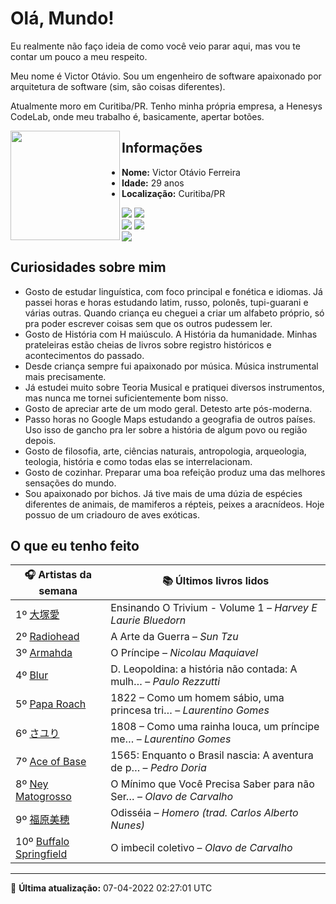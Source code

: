 # Olá, Mundo!

Eu realmente não faço ideia de como você veio parar aqui, mas vou te contar um pouco a meu respeito.

Meu nome é Victor Otávio. Sou um engenheiro de software apaixonado por arquitetura de software (sim, são coisas diferentes).

Atualmente moro em Curitiba/PR. Tenho minha própria empresa, a Henesys CodeLab, onde meu trabalho é, basicamente, apertar botões.

<img align="left" src="https://github.com/vctrtvfrrr/vctrtvfrrr/raw/master/octocat.png" alt="" width="175" />

## Informações

- **Nome:** Victor Otávio Ferreira
- **Idade:** 29 anos
- **Localização:** Curitiba/PR

[![](https://img.shields.io/badge/LinkedIn-victorotavio-blue)](https://www.linkedin.com/in/victorotavio/) [![](https://img.shields.io/badge/Twitter-@vctrtvfrrr-blue)](https://twitter.com/vctrtvfrrr)  
[![](https://img.shields.io/badge/GitHub-vctrtvfrrr-24292e)](https://github.com/vctrtvfrrr) [![](https://img.shields.io/badge/GitLab-vctrtvfrrr-ec5d16)](https://gitlab.com/vctrtvfrrr)  
[![](https://img.shields.io/badge/Email-victor@otavioferreira.com.br-red)](mailto:victor@otavioferreira.com.br)  

## Curiosidades sobre mim

-   Gosto de estudar linguística, com foco principal e fonética e idiomas. Já passei horas e horas estudando latim, russo, polonês, tupi-guarani e várias outras. Quando criança eu cheguei a criar um alfabeto próprio, só pra poder escrever coisas sem que os outros pudessem ler.
-   Gosto de História com H maiúsculo. A História da humanidade. Minhas prateleiras estão cheias de livros sobre registro históricos e acontecimentos do passado.
-   Desde criança sempre fui apaixonado por música. Música instrumental mais precisamente.
-   Já estudei muito sobre Teoria Musical e pratiquei diversos instrumentos, mas nunca me tornei suficientemente bom nisso.
-   Gosto de apreciar arte de um modo geral. Detesto arte pós-moderna.
-   Passo horas no Google Maps estudando a geografia de outros países. Uso isso de gancho pra ler sobre a história de algum povo ou região depois.
-   Gosto de filosofia, arte, ciências naturais, antropologia, arqueologia, teologia, história e como todas elas se interrelacionam.
-   Gosto de cozinhar. Preparar uma boa refeição produz uma das melhores sensações do mundo.
-   Sou apaixonado por bichos. Já tive mais de uma dúzia de espécies diferentes de animais, de mamiferos a répteis, peixes a aracnídeos. Hoje possuo de um criadouro de aves exóticas.


## O que eu tenho feito

|                             🎧 Artistas da semana                             |                      📚 Últimos livros lidos                      |
|-------------------------------------------------------------------------------|-------------------------------------------------------------------|
| 1º [大塚愛](https://www.last.fm/music/%E5%A4%A7%E5%A1%9A%E6%84%9B)            | Ensinando O Trivium - Volume 1	–	_Harvey E Laurie Bluedorn_         |
| 2º [Radiohead](https://www.last.fm/music/Radiohead)                           | A Arte da Guerra	–	_Sun Tzu_                                        |
| 3º [Armahda](https://www.last.fm/music/Armahda)                               | O Príncipe	–	_Nicolau Maquiavel_                                    |
| 4º [Blur](https://www.last.fm/music/Blur)                                     | D. Leopoldina: a história não contada: A mulh…	–	_Paulo Rezzutti_   |
| 5º [Papa Roach](https://www.last.fm/music/Papa+Roach)                         | 1822 – Como um homem sábio, uma princesa tri…	–	_Laurentino Gomes_  |
| 6º [さユり](https://www.last.fm/music/%E3%81%95%E3%83%A6%E3%82%8A)            | 1808 – Como uma rainha louca, um príncipe me…	–	_Laurentino Gomes_  |
| 7º [Ace of Base](https://www.last.fm/music/Ace+of+Base)                       | 1565: Enquanto o Brasil nascia: A aventura de p…	–	_Pedro Doria_    |
| 8º [Ney Matogrosso](https://www.last.fm/music/Ney+Matogrosso)                 | O Mínimo que Você Precisa Saber para não Ser…	–	_Olavo de Carvalho_ |
| 9º [福原美穂](https://www.last.fm/music/%E7%A6%8F%E5%8E%9F%E7%BE%8E%E7%A9%82) | Odisséia	–	_Homero (trad. Carlos Alberto Nunes)_                    |
| 10º [Buffalo Springfield](https://www.last.fm/music/Buffalo+Springfield)      | O imbecil coletivo	–	_Olavo de Carvalho_                            |


---

🚀 **Última atualização:** 07-04-2022 02:27:01 UTC